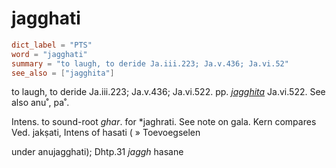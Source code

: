 # jagghati

``` toml
dict_label = "PTS"
word = "jagghati"
summary = "to laugh, to deride Ja.iii.223; Ja.v.436; Ja.vi.52"
see_also = ["jagghita"]
```

to laugh, to deride Ja.iii.223; Ja.v.436; Ja.vi.522. pp. *[jagghita](jagghita.md)* Ja.vi.522. See also anu˚, pa˚.

Intens. to sound\-root *ghar*. for \*jaghrati. See note on gala. Kern compares Ved. jakṣati, Intens of hasati (
» Toevoegselen

 under anujagghati); Dhtp.31 *jaggh* hasane

